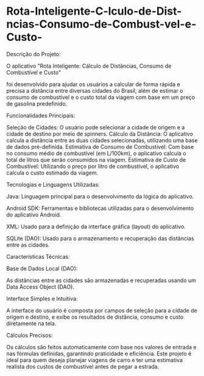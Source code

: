 # Rota-Inteligente-C-lculo-de-Dist-ncias-Consumo-de-Combust-vel-e-Custo-

Descrição do Projeto:

O aplicativo "Rota Inteligente: Cálculo de Distâncias, Consumo de Combustível e Custo"

foi desenvolvido para ajudar os usuários a calcular de forma rápida e precisa a distância entre diversas cidades do Brasil, além de estimar o consumo de combustível e o custo total da viagem com base em um preço de gasolina predefinido.

Funcionalidades Principais:

Seleção de Cidades: O usuário pode selecionar a cidade de origem e a cidade de destino por meio de spinners.
Cálculo da Distância: O aplicativo calcula a distância entre as duas cidades selecionadas, utilizando uma base de dados pré-definida.
Estimativa de Consumo de Combustível: Com base no consumo médio de combustível (em L/100km), o aplicativo calcula o total de litros que serão consumidos na viagem.
Estimativa de Custo de Combustível: Utilizando o preço por litro de combustível, o aplicativo calcula o custo estimado da viagem.

Tecnologias e Linguagens Utilizadas:

Java: Linguagem principal para o desenvolvimento da lógica do aplicativo.

Android SDK: Ferramentas e bibliotecas utilizadas para o desenvolvimento do aplicativo Android.

XML: Usado para a definição da interface gráfica (layout) do aplicativo.

SQLite (DAO): Usado para o armazenamento e recuperação das distâncias entre as cidades.

Características Técnicas:

Base de Dados Local (DAO): 

As distâncias entre as cidades são armazenadas e recuperadas usando um Data Access Object (DAO).

Interface Simples e Intuitiva:

A interface do usuário é composta por campos de seleção para a cidade de origem e destino, e exibe os resultados de distância, consumo e custo diretamente na tela.

Cálculos Precisos:

Os cálculos são feitos automaticamente com base nos valores de entrada e nas fórmulas definidas, garantindo praticidade e eficiência.
Este projeto é ideal para quem deseja planejar viagens de carro e ter uma estimativa realista dos custos de combustível antes de pegar a estrada.

